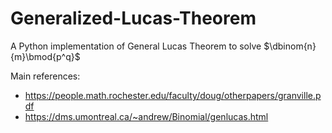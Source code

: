 # Generalized-Lucas-Theorem
A Python implementation of General Lucas Theorem to solve $\dbinom{n}{m}\bmod{p^q}$

Main references: 
  - https://people.math.rochester.edu/faculty/doug/otherpapers/granville.pdf
  - https://dms.umontreal.ca/~andrew/Binomial/genlucas.html
  
